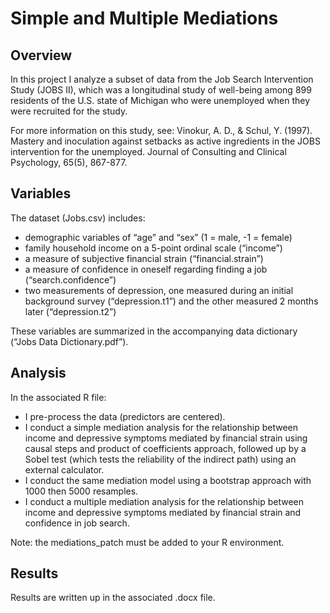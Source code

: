 # Simple and Multiple Mediations

## Overview
In this project I analyze a subset of data from the Job Search Intervention Study (JOBS
II), which was a longitudinal study of well-being among 899 residents of the U.S. state
of Michigan who were unemployed when they were recruited for the study. 

For more information on this study, see:
Vinokur, A. D., & Schul, Y. (1997). Mastery and inoculation against setbacks as active ingredients in the JOBS intervention for the unemployed. Journal of Consulting and Clinical Psychology, 65(5), 867-877.

## Variables
The dataset (Jobs.csv) includes:
- demographic variables of “age” and “sex” (1 = male, -1 = female)
- family household income on a 5-point ordinal scale (“income”)
- a measure of subjective financial strain (“financial.strain”)
- a measure of confidence in oneself regarding finding a job (“search.confidence”)
- two measurements of depression, one measured during an initial background survey (“depression.t1”) and the other measured 2 months later (“depression.t2”)

These variables are summarized in the accompanying data dictionary (“Jobs Data Dictionary.pdf”).

## Analysis
In the associated R file:
- I pre-process the data (predictors are centered).
- I conduct a simple mediation analysis for the relationship between income and depressive symptoms mediated by financial strain using causal steps and product of coefficients approach, followed up by a Sobel test (which tests the reliability of the indirect path) using an external calculator.
- I conduct the same mediation model using a bootstrap approach with 1000 then 5000 resamples.
- I conduct a multiple mediation analysis for the relationship between income and depressive symptoms mediated by financial strain and confidence in job search.

Note: the mediations_patch must be added to your R environment.

## Results
Results are written up in the associated .docx file.

